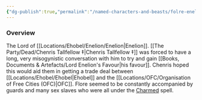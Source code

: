 ```yaml
---
{"dg-publish":true,"permalink":"/named-characters-and-beasts/folre-enelion-iv-esquire/","tags":["NPC"],"noteIcon":"","created":"2024-06-08T23:28:34.825+01:00","updated":"2024-12-31T19:55:45.109+00:00"}
---
```



### Overview
The Lord of [[Locations/Ehobel/Enelion/Enelion\|Enelion]]. [[The Party/Dead/Chenris Tallfellow ‡\|Chenris Tallfellow ‡]] was forced to have a long, very misogynistic conversation with him to try and gain [[Books, Documents & Artefacts/Lord Enelion's Favour\|his favour]]. Chenris hoped this would aid them in getting a trade deal between [[Locations/Ehobel/Ehobel\|Ehobel]] and the [[Locations/OFC/Organisation of Free Cities (OFC)\|OFC]]. Flore seemed to be constantly accompanied by guards and many sex slaves who were all under the [Charmed](https://www.dndbeyond.com/spells/charm) spell. 